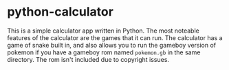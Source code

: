 # python-calculator
This is a simple calculator app written in Python. The most noteable features of the calculator are the games that it can run. The calculator has a game of snake built in, and also allows you to run the gameboy version of pokemon if you have a gameboy rom named `pokemon.gb` in the same directory. The rom isn't included due to copyright issues.

